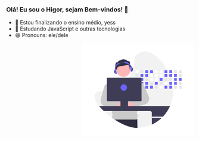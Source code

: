 ### Olá! Eu sou o Higor, sejam Bem-vindos! 👋

- 🔭 Estou finalizando o ensino médio, yess
- 🌱 Estudando JavaScript e outras tecnologias
- 😄 Pronouns: ele/dele

<img align="right" alt="Developer image" src="developer.png"  width="300px"/>
